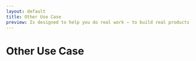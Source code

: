 ```yaml
---
layout: default
title: Other Use Case
preview: Is designed to help you do real work — to build real products, or gather real insights.
---
```

# Other Use Case

